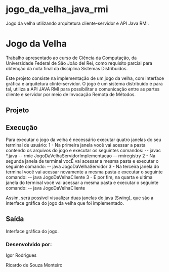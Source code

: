# jogo_da_velha_java_rmi
Jogo da velha utilizando arquitetura cliente-servidor e API Java RMI. 

# Jogo da Velha
Trabalho apresentado ao curso de Ciência da Computação, da Universidade Federal de São João del Rei, como requisito parcial para obtenção da nota final da disciplina Sistemas Distribuídos.

Este projeto consiste na implementação de um jogo da velha, com interface gráfica e arquitetura clinte-servidor. O jogo é um sistema distribuído e para tal, utiliza a API JAVA RMI para possibilitar a comunicação entre as partes cliente e servidor por meio de Invocação Remota de Métodos.

## Projeto 


## Execução
Para executar o jogo da velha é necessário executar quatro janelas do seu terminal de usuário:
1 - Na primeira janela você vai acessar a pasta contendo os arquivos do jogo e executar os seguintes comandos:
        -- javac *.java
        -- rmic JogoDaVelhaServidorImplementacao
        -- rmiregistry
2 - Na segunda janela de terminal vocÊ vai acessar a mesma pasta e executar o seguinte comando:
        -- java JogoDaVelhaServidor
3 - Na terceira janela do terminal você vai acessar novamente a mesma pasta e executar o seguinte comando:
        -- java JogoDaVelhaCliente
3 - E por fim, na quarta e ultima janela do terminal você vai acessar a mesma pasta e executar o seguinte comando:
        -- java JogoDaVelhaCliente  

Assim, será possivel visualizar duas janelas do java (Swing), que são a interface gráfica do jogo da velha que foi implementado.      

## Saída
Interface gráfica do jogo.

### Desenvolvido por:
Igor Rodrigues 

Ricardo de Souza Monteiro   


